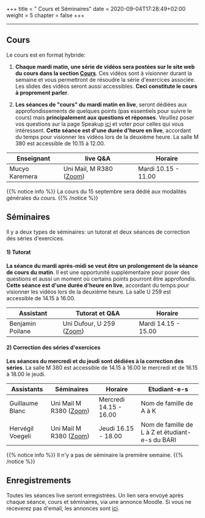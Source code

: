 +++
title = " Cours et Séminaires"
date = 2020-09-04T17:28:49+02:00
weight = 5
chapter = false
+++
<!--
# Information générale


### Lieu et horaire

- **Lieu:** Uni-Mail, M 2150
- **horaire:** Thursdays 14:15 - 18:00

### Course Websites

- **Course Website:** <https://mkaremera-math1.netlify.app/>
- **Forum et quizz:**  [Moodle](https://moodle.unige.ch/course/view.php?id=8193)

# Enseignant et assistants 
-->

-------

## Cours 
<!--
- **Nom:** Mucyo Karemera 
- **Email:** mucyo.karemera@unige.ch
- **Office:** Uni-Mail 3208
- **Office Hours:** Thursdays 13:00 - 14:00
-->

Le cours est en format hybride:

1) **Chaque mardi matin, une série de vidéos sera postées sur le site web du cours dans la section [Cours](https://mkaremera-math1.netlify.app/cours/)**. Ces vidéos sont à visionner durant la semaine et vous permettront de résoudre la série d'exercices associée. Les slides des vidéos seront aussi accessibles. **Ceci constitute le cours à proprement parler**.   

2) **Les séances de "cours" du mardi matin en live**, seront dédiées aux approfondissements de quelques points (pas essentiels pour suivre le cours) mais **principalement aux questions et réponses**. Veuillez poser vos questions sur la page Speakup [ici](https://web.speakup.info/ng/room/5f631ca6a63f09218c65a712) et voter pour celles qui vous intéressent. **Cette séance est d'une durée d'heure en live**, accordant du temps pour visionner les vidéos lors de la deuxième heure. La salle M 380 est accessible de 10.15 à 12.00.

| Enseignant | live Q&A | Horaire |
| ------ |  ----------- | ----------- |
| Mucyo Karemera   | Uni Mail, M R380 ([Zoom]( https://unige.zoom.us/j/95192904685)) |Mardi 10.15 - 11.00  |

{{% notice info %}}
La cours du 15 septembre sera dédié aux modalités générales du cours.
{{% /notice %}}

## Séminaires 

Il y a deux types de séminaires: un tutorat et deux séances de correction des séries d'exercices.


#### 1) Tutorat

**La séance du mardi après-midi se veut être un prolongement de la séance de cours du matin**. Il est une opportunité supplémentaire pour poser des questions et aussi un moment où certains points pourront être approfondis. **Cette séance est d'une durée d'heure en live**, accordant du temps pour visionner les vidéos lors de la deuxième heure. La salle U 259 est accessible de 14.15 à 16.00.

| Assistant |   Tutorat et Q&A | Horaire |
| ------ | ------| ------ |  
| Benjamin Poilane | Uni Dufour, U 259 ([Zoom](https://unige.zoom.us/j/93326172170)) | Mardi 14.15 - 15.00  |


#### 2) Correction des séries d'exercices

**Les séances du mercredi et du jeudi sont dédiées à la correction des séries**. La salle M 380 est accessible de 14.15 à 16.00 le mercredi et de 16.15 à 18.00 le jeudi. 

| Assistants | Séminaires | Horaire | Etudiant-e-s |
| ------ | ------ | ------ | ----------- | 
| Guillaume Blanc   | Uni Mail M R380 ([Zoom](https://unige.zoom.us/my/willwhite)) | Mercredi 14.15 - 16.00  | Nom de famille de A à K
| Hervégil Voegeli    | Uni Mail M R380 ([Zoom](https://unige.zoom.us/s/92184203611))  | Jeudi 16.15 - 18.00  | Nom de famille de L à Z et étudiant-e-s du BARI

{{% notice info %}}
Il n'y a pas de séminaire la première semaine.
{{% /notice %}}

## Enregistrements

Toutes les séances live seront enregistrées. Un lien sera envoyé après chaque séance, cours et séminaires, via une annonce Moodle. Si vous ne receverez pas d'email, les annonces sont [ici](https://moodle.unige.ch/mod/forum/view.php?id=306537).

<!--
Tentative list of topics that will be discussed in this class are listed below:

- **Reproducible research:** `knitr` and `rmarkdown`;
- **Version control:** `Github`;
- **Introduction to programming:** Data structures, logical operators, control structures and functions;
- **Visualizations:** Exploratory data analysis with Base R and `ggplot2`;
- **R packages:** Construction of R-packages using `devtools`, `roxygen2`, `pkgdown`;
- **Web scrapping:** Automatic extraction of data from websites using `rvest` and `quantmod`;
- **Web applications:** Interactive web apps using Shiny;
- **High performance computing:** `Rcpp`.
-->
